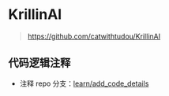 ﻿# KrillinAI

> https://github.com/catwithtudou/KrillinAI

## 代码逻辑注释

- 注释 repo 分支：[learn/add_code_details](https://github.com/catwithtudou/KrillinAI/tree/learn/add_code_details)